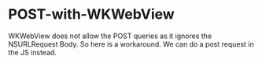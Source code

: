 # POST-with-WKWebView
WKWebView does not allow the POST queries as it ignores the NSURLRequest Body. So here is a workaround. We can do a post request in the JS instead.
